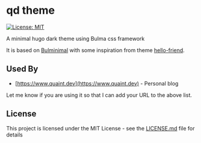 # qd theme

[![License: MIT](https://img.shields.io/badge/license-MIT-brightgreen.svg)](https://opensource.org/licenses/MIT)

A minimal hugo dark theme using Bulma css framework

It is based on [Bulminimal](https://github.com/tehuel/bulminimal) with some inspiration from theme [hello-friend](https://github.com/panr/hugo-theme-hello-friend/).


## Used By

- [https://www.quaint.dev](https://www.quaint.dev) - Personal blog

Let me know if you are using it so that I can add your URL to the above list.

## License

This project is licensed under the MIT License - see the [LICENSE.md](LICENSE.md) file for details
